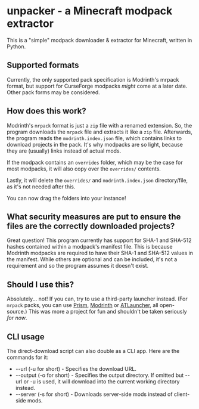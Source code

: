 # unpacker - a Minecraft modpack extractor

This is a "simple" modpack downloader & extractor for Minecraft, written in Python.

## Supported formats

Currently, the only supported pack specification is Modrinth's mrpack format, but support for CurseForge modpacks *might* come at a later date.
Other pack forms may be considered.

## How does this work?

Modrinth's `mrpack` format is just a `zip` file with a renamed extension. So, the program downloads the `mrpack` file and extracts it like a `zip` file.
Afterwards, the program reads the `modrinth.index.json` file, which contains links to download projects in the pack. It's why modpacks are so light, because they are (usually) links instead of actual mods.

If the modpack contains an `overrides` folder, which may be the case for most modpacks, it will also copy over the `overrides/` contents.

Lastly, it will delete the `overrides/` and `modrinth.index.json` directory/file, as it's not needed after this.

You can now drag the folders into your instance!

## What security measures are put to ensure the files are the correctly downloaded projects?

Great question! This program currently has support for SHA-1 and SHA-512 hashes contained within a modpack's manifest file. This is because Modrinth modpacks are required to have their SHA-1 and SHA-512 values in the manifest. While others are optional and can be included, it's not a requirement and so the program assumes it doesn't exist.

## Should I use this?

Absolutely... not! If you can, try to use a third-party launcher instead. (For `mrpack` packs, you can use [Prism](https://prismlauncher.org), [Modrinth](https://modrinth.com/app) or [ATLauncher](https://atlauncher.com), all open-source.) This was more a project for fun and shouldn't be taken seriously *for now*.

## CLI usage

The direct-download script can also double as a CLI app. Here are the commands for it:

- --url (-u for short) - Specifies the download URL.
- --output (-o for short) - Specifies the output directory. If omitted but --url or -u is used, it will download into the current working directory instead.
- --server (-s for short) - Downloads server-side mods instead of client-side mods.
